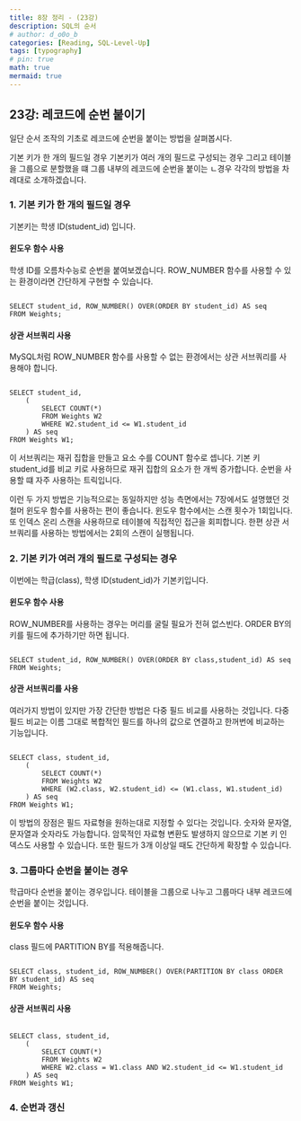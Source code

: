 ```yaml
---
title: 8장 정리 - (23강)
description: SQL의 순서
# author: d_o0o_b
categories: [Reading, SQL-Level-Up]
tags: [typography]
# pin: true
math: true
mermaid: true
---
```


## 23강: 레코드에 순번 붙이기
일단 순서 조작의 기초로 레코드에 순번을 붙이는 방법을 살펴봅시다.

기본 키가 한 개의 필드일 경우 기본키가 여러 개의 필드로 구성되는 경우 그리고 테이블을 그룹으로 분할했을 떄 그룹 내부의 레코드에 순번을 붙이는 ㄴ경우 각각의 방법을 차례대로 소개하겠습니다.

### 1. 기본 키가 한 개의 필드일 경우
기본키는 학생 ID(student_id) 입니다.

#### 윈도우 함수 사용
학생 ID를 오름차수능로 순번을 붙여보겠습니다. ROW_NUMBER 함수를 사용할 수 있는 환경이라면 간단하게 구현할 수 있습니다.

```

SELECT student_id, ROW_NUMBER() OVER(ORDER BY student_id) AS seq
FROM Weights;

```


#### 상관 서브쿼리 사용
MySQL처럼 ROW_NUMBER 함수를 사용할 수 없는 환경에서는 상관 서브쿼리를 사용해야 합니다.

```

SELECT student_id, 
    (
        SELECT COUNT(*) 
        FROM Weights W2
        WHERE W2.student_id <= W1.student_id
    ) AS seq
FROM Weights W1;

```

이 서브쿼리는 재귀 집합을 만들고 요소 수를 COUNT 함수로 셉니다. 기본 키 student_id를 비교 키로 사용하므로 재귀 집합의 요소가 한 개씩 증가합니다. 순번을 사용할 떄 자주 사용하는 트릭입니다.

이런 두 가지 방법은 기능적으로는 동일하지만 성능 측면에서는 7장에서도 설명했던 것철머 윈도우 함수를 사용하는 편이 좋습니다. 윈도우 함수에서는 스캔 횟수가 1회입니다. 또 인덱스 온리 스캔을 사용하므로 테이블에 직접적인 접근을 회피합니다. 한편 상관 서브쿼리를 사용하는 방법에서는 2회의 스캔이 실행됩니다.


### 2. 기본 키가 여러 개의 필드로 구성되는 경우
이번에는 학급(class), 학생 ID(student_id)가 기본키입니다.

#### 윈도우 함수 사용
ROW_NUMBER를 사용하는 경우는 머리를 굴릴 필요가 전혀 없스빈다. ORDER BY의 키를 필드에 추가하기만 하면 됩니다.

```

SELECT student_id, ROW_NUMBER() OVER(ORDER BY class,student_id) AS seq
FROM Weights;

```


#### 상관 서브쿼리를 사용
여러가지 방법이 있지만 가장 간단한 방법은 다중 필드 비교를 사용하는 것입니다. 다중 필드 비교는 이름 그대로 복합적인 필드를 하나의 값으로 연결하고 한꺼번에 비교하는 기능입니다.

```

SELECT class, student_id, 
    (
        SELECT COUNT(*) 
        FROM Weights W2
        WHERE (W2.class, W2.student_id) <= (W1.class, W1.student_id)
    ) AS seq
FROM Weights W1;

```

이 방법의 장점은 필드 자료형을 원하는대로 지정할 수 있다는 것입니다. 숫자와 문자열, 문자열과 숫자라도 가능합니다. 암묵적인 자료형 변환도 발생하지 않으므로 기본 키 인덱스도 사용할 수 있습니다. 또한 필드가 3개 이상일 때도 간단하게 확장할 수 있습니다.

### 3. 그룹마다 순번을 붙이는 경우
학급마다 순번을 붙이는 경우입니다. 테이블을 그룹으로 나누고 그룹마다 내부 레코드에 순번을 붙이는 것입니다.

#### 윈도우 함수 사용
class 필드에 PARTITION BY를 적용해줍니다.

```

SELECT class, student_id, ROW_NUMBER() OVER(PARTITION BY class ORDER BY student_id) AS seq
FROM Weights;

```


#### 상관 서브쿼리 사용

```

SELECT class, student_id, 
    (
        SELECT COUNT(*) 
        FROM Weights W2
        WHERE W2.class = W1.class AND W2.student_id <= W1.student_id
    ) AS seq
FROM Weights W1;

```


### 4. 순번과 갱신
